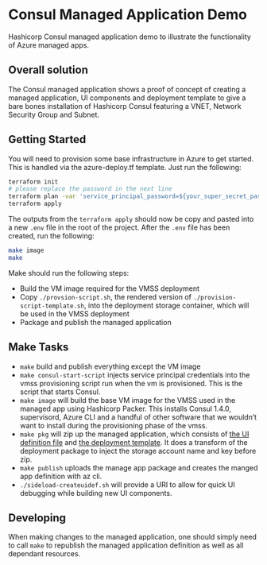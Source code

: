 # Consul Managed Application Demo
Hashicorp Consul managed application demo to illustrate the functionality of Azure managed apps.

## Overall solution
The Consul managed application shows a proof of concept of creating a managed application, UI components and deployment 
template to give a bare bones installation of Hashicorp Consul featuring a VNET, Network Security Group and Subnet.

## Getting Started
You will need to provision some base infrastructure in Azure to get started. This is handled via the azure-deploy.tf
template. Just run the following:
```bash
terraform init
# please replace the password in the next line
terraform plan -var 'service_principal_password=${your_super_secret_password}' -out ./plan.out
terraform apply
```
The outputs from the `terraform apply` should now be copy and pasted into a new `.env` file in the root of the project.
After the `.env` file has been created, run the following:
```bash
make image
make
```
Make should run the following steps:
-   Build the VM image required for the VMSS deployment
-   Copy `./provsion-script.sh`, the rendered version of `./provision-script-template.sh`, into the deployment storage 
    container, which will be used in the VMSS deployment
-   Package and publish the managed application

## Make Tasks
-   `make` build and publish everything except the VM image
-	`make consul-start-script` injects service principal credentials into the vmss provisioning script run when the vm 
    is provisioned. This is the script that starts Consul.
-	`make image` will build the base VM image for the VMSS used in the managed app using Hashicorp Packer. This installs 
    Consul 1.4.0, supervisord, Azure CLI and a handful of other software that we wouldn’t want to install during the 
    provisioning phase of the vmss.
-	`make pkg` will zip up the managed application, which consists of 
    [the UI definition file](./createUiDefinition.json) and [the deployment template](./mainTemplate-template.json). It 
    does a transform of the deployment package to inject the storage account name and key before zip.
-	`make publish` uploads the manage app package and creates the manged app definition with az cli.
-   `./sideload-createuidef.sh` will provide a URI to allow for quick UI debugging while building new UI components.

## Developing
When making changes to the managed application, one should simply need to call `make` to republish the managed 
application definition as well as all dependant resources.